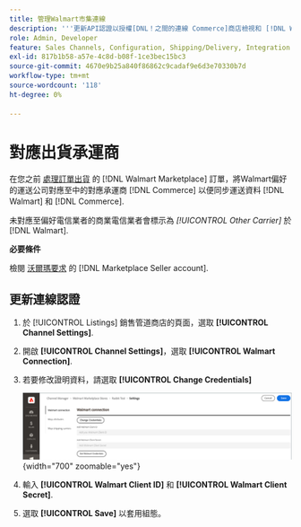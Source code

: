 ```yaml
---
title: 管理Walmart市集連線
description: '''更新API認證以授權[DNL！之間的連線 Commerce]商店檢視和 [!DNL Walmart Marketplace]. The connection is required to connect [!DNL Commerce] 產品清單，並同步化存貨、價格、訂單和出貨資料，介於 [!DNL Commerce] 還有沃爾瑪。'
role: Admin, Developer
feature: Sales Channels, Configuration, Shipping/Delivery, Integration
exl-id: 817b1b58-a57e-4c8d-b08f-1ce3bec15bc3
source-git-commit: 4670e9b25a840f86862c9cadaf9e6d3e70330b7d
workflow-type: tm+mt
source-wordcount: '118'
ht-degree: 0%

---
```


# 對應出貨承運商

在您之前 [處理訂單出貨](process-orders.md#ship-an-order) 的 [!DNL Walmart Marketplace] 訂單，將Walmart偏好的運送公司對應至中的對應承運商 [!DNL Commerce] 以便同步運送資料 [!DNL Walmart] 和 [!DNL Commerce].

未對應至偏好電信業者的商業電信業者會標示為 *[!UICONTROL Other Carrier]* 於 [!DNL Walmart].

**必要條件**

檢閱 [沃爾瑪要求](walmart-requirements.md) 的 [!DNL Marketplace Seller account].

## 更新連線認證

1. 於 [!UICONTROL Listings] 銷售管道商店的頁面，選取 **[!UICONTROL Channel Settings]**.

1. 開啟 **[!UICONTROL Channel Settings]**，選取 **[!UICONTROL Walmart Connection]**.

1. 若要修改證明資料，請選取 **[!UICONTROL Change Credentials]**

   ![更新Walmart API認證以授權連線](assets/update-connection-credentials.png){width="700" zoomable="yes"}

1. 輸入 **[!UICONTROL Walmart Client ID]** 和 **[!UICONTROL Walmart Client Secret]**.

1. 選取 **[!UICONTROL Save]** 以套用組態。
